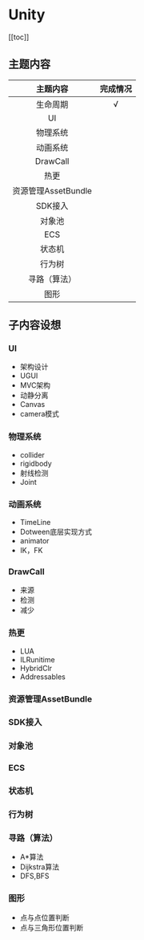 # Unity
[[toc]]

## 主题内容

| 主题内容 | 完成情况 |
| :---: | :---: |
| 生命周期 | √ |
| UI |  |
| 物理系统 |  |
| 动画系统 |  |
| DrawCall |  |
| 热更 |  |
| 资源管理AssetBundle |  |
| SDK接入 |  |
| 对象池 |  |
| ECS |  |
| 状态机 |  |
| 行为树 |  |
| 寻路（算法） |  |
| 图形 |  |

## 子内容设想

### UI

* 架构设计
* UGUI
* MVC架构
* 动静分离
* Canvas
* camera模式

### 物理系统

* collider
* rigidbody
* 射线检测
* Joint

### 动画系统

* TimeLine
* Dotween底层实现方式
* animator
* IK，FK

### DrawCall

* 来源
* 检测
* 减少

### 热更

* LUA
* ILRunitime
* HybridClr
* Addressables

### 资源管理AssetBundle

### SDK接入

### 对象池

### ECS

### 状态机

### 行为树

### 寻路（算法）

* A*算法
* Dijkstra算法
* DFS,BFS

### 图形

* 点与点位置判断
* 点与三角形位置判断
